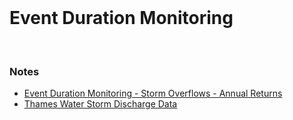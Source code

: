<br>

# Event Duration Monitoring

<br>

### Notes

* [Event Duration Monitoring - Storm Overflows - Annual Returns](https://environment.data.gov.uk/dataset/21e15f12-0df8-4bfc-b763-45226c16a8ac)
* [Thames Water Storm Discharge Data](https://www.thameswater.co.uk/about-us/performance/river-health)

<br>
<br>

<br>
<br>

<br>
<br>

<br>
<br>
